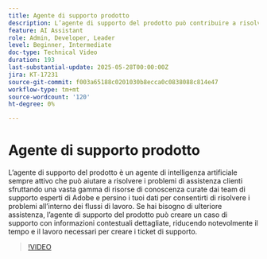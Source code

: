 ```yaml
---
title: Agente di supporto prodotto
description: L’agente di supporto del prodotto può contribuire a risolvere i problemi sfruttando un’ampia gamma di risorse di conoscenza curate dai team di supporto esperti di Adobe e persino i tuoi dati. Se hai bisogno di ulteriore assistenza, l’agente di supporto del prodotto può ora creare un caso di supporto con informazioni contestuali dettagliate.
feature: AI Assistant
role: Admin, Developer, Leader
level: Beginner, Intermediate
doc-type: Technical Video
duration: 193
last-substantial-update: 2025-05-28T00:00:00Z
jira: KT-17231
source-git-commit: f003a65188c0201030b8ecca0c0838088c814e47
workflow-type: tm+mt
source-wordcount: '120'
ht-degree: 0%

---
```



# Agente di supporto prodotto

L’agente di supporto del prodotto è un agente di intelligenza artificiale sempre attivo che può aiutare a risolvere i problemi di assistenza clienti sfruttando una vasta gamma di risorse di conoscenza curate dai team di supporto esperti di Adobe e persino i tuoi dati per consentirti di risolvere i problemi all’interno dei flussi di lavoro. Se hai bisogno di ulteriore assistenza, l’agente di supporto del prodotto può creare un caso di supporto con informazioni contestuali dettagliate, riducendo notevolmente il tempo e il lavoro necessari per creare i ticket di supporto.

>[!VIDEO](https://video.tv.adobe.com/v/3443183/?learn=on&enablevpops)
